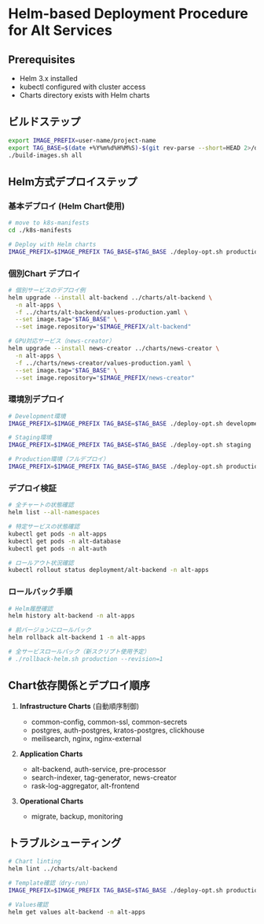 # Helm-based Deployment Procedure for Alt Services

## Prerequisites
- Helm 3.x installed
- kubectl configured with cluster access
- Charts directory exists with Helm charts

## ビルドステップ
```bash
export IMAGE_PREFIX=user-name/project-name
export TAG_BASE=$(date +%Y%m%d%H%M%S)-$(git rev-parse --short=HEAD 2>/dev/null || echo 'nogit')
./build-images.sh all
```

## Helm方式デプロイステップ

### 基本デプロイ (Helm Chart使用)
```bash
# move to k8s-manifests
cd ./k8s-manifests

# Deploy with Helm charts
IMAGE_PREFIX=$IMAGE_PREFIX TAG_BASE=$TAG_BASE ./deploy-opt.sh production -r
```

### 個別Chart デプロイ
```bash
# 個別サービスのデプロイ例
helm upgrade --install alt-backend ../charts/alt-backend \
  -n alt-apps \
  -f ../charts/alt-backend/values-production.yaml \
  --set image.tag="$TAG_BASE" \
  --set image.repository="$IMAGE_PREFIX/alt-backend"

# GPU対応サービス（news-creator）
helm upgrade --install news-creator ../charts/news-creator \
  -n alt-apps \
  -f ../charts/news-creator/values-production.yaml \
  --set image.tag="$TAG_BASE" \
  --set image.repository="$IMAGE_PREFIX/news-creator"
```

### 環境別デプロイ
```bash
# Development環境
IMAGE_PREFIX=$IMAGE_PREFIX TAG_BASE=$TAG_BASE ./deploy-opt.sh development

# Staging環境
IMAGE_PREFIX=$IMAGE_PREFIX TAG_BASE=$TAG_BASE ./deploy-opt.sh staging

# Production環境（フルデプロイ）
IMAGE_PREFIX=$IMAGE_PREFIX TAG_BASE=$TAG_BASE ./deploy-opt.sh production -r
```

### デプロイ検証
```bash
# 全チャートの状態確認
helm list --all-namespaces

# 特定サービスの状態確認
kubectl get pods -n alt-apps
kubectl get pods -n alt-database
kubectl get pods -n alt-auth

# ロールアウト状況確認
kubectl rollout status deployment/alt-backend -n alt-apps
```

### ロールバック手順
```bash
# Helm履歴確認
helm history alt-backend -n alt-apps

# 前バージョンにロールバック
helm rollback alt-backend 1 -n alt-apps

# 全サービスロールバック（新スクリプト使用予定）
# ./rollback-helm.sh production --revision=1
```

## Chart依存関係とデプロイ順序

1. **Infrastructure Charts** (自動順序制御)
   - common-config, common-ssl, common-secrets
   - postgres, auth-postgres, kratos-postgres, clickhouse
   - meilisearch, nginx, nginx-external

2. **Application Charts**
   - alt-backend, auth-service, pre-processor
   - search-indexer, tag-generator, news-creator
   - rask-log-aggregator, alt-frontend

3. **Operational Charts**
   - migrate, backup, monitoring

## トラブルシューティング
```bash
# Chart linting
helm lint ../charts/alt-backend

# Template確認（dry-run）
IMAGE_PREFIX=$IMAGE_PREFIX TAG_BASE=$TAG_BASE ./deploy-opt.sh production -d

# Values確認
helm get values alt-backend -n alt-apps
```